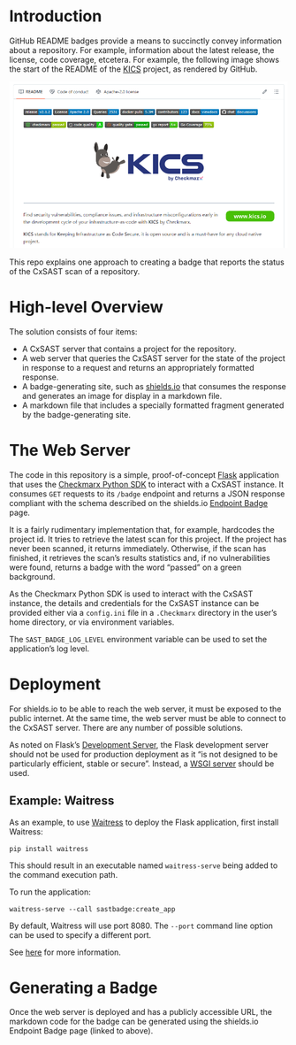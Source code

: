 # Introduction

GitHub README badges provide a means to succinctly convey information
about a repository. For example, information about the latest release,
the license, code coverage, etcetera. For example, the following image
shows the start of the README of the
[KICS](https://github.com/Checkmarx/kics) project, as rendered by
GitHub.

![KICS README](doc/images/kics-readme.png)

This repo explains one approach to creating a badge that reports the
status of the CxSAST scan of a repository.

# High-level Overview

The solution consists of four items:

- A CxSAST server that contains a project for the repository.
- A web server that queries the CxSAST server for the state of the
  project in response to a request and returns an appropriately
  formatted response.
- A badge-generating site, such as [shields.io](https://shields.io)
  that consumes the response and generates an image for display in a
  markdown file.
- A markdown file that includes a specially formatted fragment
  generated by the badge-generating site.

# The Web Server

The code in this repository is a simple, proof-of-concept
[Flask](https://flask.palletsprojects.com/en/3.0.x/) application that
uses the [Checkmarx Python
SDK](https://github.com/checkmarx-ts/checkmarx-python-sdk) to interact
with a CxSAST instance. It consumes `GET` requests to its `/badge`
endpoint and returns a JSON response compliant with the schema
described on the shields.io [Endpoint
Badge](https://shields.io/badges/endpoint-badge) page.

It is a fairly rudimentary implementation that, for example, hardcodes
the project id. It tries to retrieve the latest scan for this
project. If the project has never been scanned, it returns
immediately. Otherwise, if the scan has finished, it retrieves the
scan’s results statistics and, if no vulnerabilities were found,
returns a badge with the word “passed” on a green background.

As the Checkmarx Python SDK is used to interact with the CxSAST
instance, the details and credentials for the CxSAST instance can be
provided either via a `config.ini` file in a `.Checkmarx` directory in
the user’s home directory, or via environment variables.

The `SAST_BADGE_LOG_LEVEL` environment variable can be used to set the
application’s log level.

# Deployment

For shields.io to be able to reach the web server, it must be exposed
to the public internet. At the same time, the web server must be able
to connect to the CxSAST server. There are any number of possible
solutions.

As noted on Flask’s [Development
Server](https://flask.palletsprojects.com/en/3.0.x/server/), the Flask
development server should not be used for production deployment as it
“is not designed to be particularly efficient, stable or
secure”. Instead, a [WSGI
server](https://www.fullstackpython.com/wsgi-servers.html) should be
used.

## Example: Waitress

As an example, to use
[Waitress](https://docs.pylonsproject.org/projects/waitress/en/stable/)
to deploy the Flask application, first install Waitress:

```
pip install waitress
```

This should result in an executable named `waitress-serve` being added
to the command execution path.

To run the application:
```
waitress-serve --call sastbadge:create_app
```

By default, Waitress will use port 8080. The `--port` command line
option can be used to specify a different port.

See
[here](https://flask.palletsprojects.com/en/2.3.x/deploying/waitress/)
for more information.

# Generating a Badge

Once the web server is deployed and has a publicly accessible URL, the
markdown code for the badge can be generated using the shields.io
Endpoint Badge page (linked to above).
